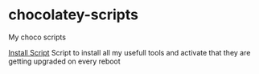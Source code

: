 # chocolatey-scripts
My choco scripts


[Install Script](choco_install.ps1)
Script to install all my usefull tools and activate that they are getting upgraded on every reboot
